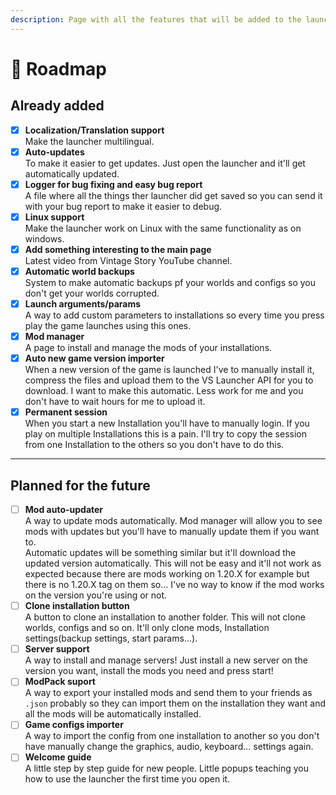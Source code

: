 ```yaml
---
description: Page with all the features that will be added to the launcher.
---
```


# 📝 Roadmap

## Already added

* [x] **Localization/Translation support**\
  Make the launcher multilingual.
* [x] **Auto-updates**\
  To make it easier to get updates. Just open the launcher and it'll get automatically updated.
* [x] **Logger for bug fixing and easy bug report**\
  A file where all the things ther launcher did get saved so you can send it with your bug report to make it easier to debug.
* [x] **Linux support**\
  Make the launcher work on Linux with the same functionality as on windows.
* [x] **Add something interesting to the main page**\
  Latest video from Vintage Story YouTube channel.
* [x] **Automatic world backups**\
  System to make automatic backups pf your worlds and configs so you don't get your worlds corrupted.
* [x] **Launch arguments/params**\
  A way to add custom parameters to installations so every time you press play the game launches using this ones.
* [x] **Mod manager**\
  A page to install and manage the mods of your installations.
* [x] **Auto new game version importer**\
  When a new version of the game is launched I've to manually install it, compress the files and upload them to the VS Launcher API for you to download. I want to make this automatic. Less work for me and you don't have to wait hours for me to upload it.
* [x] **Permanent session**\
  When you start a new Installation you'll have to manually login. If you play on multiple Installations this is a pain. I'll try to copy the session from one Installation to the others so you don't have to do this.

***

## Planned for the future

* [ ] **Mod auto-updater**\
  A way to update mods automatically. Mod manager will allow you to see mods with updates but you'll have to manually update them if you want to.\
  Automatic updates will be something similar but it'll download the updated version automatically. This will not be easy and it'll not work as expected because there are mods working on 1.20.X for example but there is no 1.20.X tag on them so... I've no way to know if the mod works on the version you're using or not.
* [ ] **Clone installation button**\
  A button to clone an installation to another folder. This will not clone worlds, configs and so on. It'll only clone mods, Installation settings(backup settings, start params...).
* [ ] **Server support**\
  A way to install and manage servers! Just install a new server on the version you want, install the mods you need and press start!
* [ ] **ModPack suport**\
  A way to export your installed mods and send them to your friends as `.json` probably so they can import them on the installation they want and all the mods will be automatically installed.
* [ ] **Game configs importer**\
  A way to import the config from one installation to another so you don't have manually change the graphics, audio, keyboard... settings again.
* [ ] **Welcome guide**\
  A little step by step guide for new people. Little popups teaching you how to use the launcher the first time you open it.
